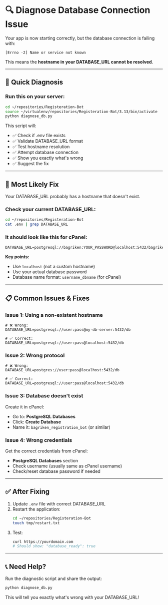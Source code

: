 # 🔍 Diagnose Database Connection Issue

Your app is now starting correctly, but the database connection is failing with:
```
[Errno -2] Name or service not known
```

This means the **hostname in your DATABASE_URL cannot be resolved**.

---

## 🚀 Quick Diagnosis

### Run this on your server:

```bash
cd ~/repositories/Registeration-Bot
source ~/virtualenv/repositories/Registeration-Bot/3.13/bin/activate
python diagnose_db.py
```

This script will:
- ✅ Check if .env file exists
- ✅ Validate DATABASE_URL format
- ✅ Test hostname resolution
- ✅ Attempt database connection
- ✅ Show you exactly what's wrong
- ✅ Suggest the fix

---

## 🔧 Most Likely Fix

Your DATABASE_URL probably has a hostname that doesn't exist. 

### Check your current DATABASE_URL:
```bash
cd ~/repositories/Registeration-Bot
cat .env | grep DATABASE_URL
```

### It should look like this for cPanel:
```env
DATABASE_URL=postgresql://bagriken:YOUR_PASSWORD@localhost:5432/bagriken_registration_bot
```

**Key points:**
- Use `localhost` (not a custom hostname)
- Use your actual database password
- Database name format: `username_dbname` (for cPanel)

---

## 📋 Common Issues & Fixes

### Issue 1: Using a non-existent hostname
```env
# ❌ Wrong:
DATABASE_URL=postgresql://user:pass@my-db-server:5432/db

# ✅ Correct:
DATABASE_URL=postgresql://user:pass@localhost:5432/db
```

### Issue 2: Wrong protocol
```env
# ❌ Wrong:
DATABASE_URL=postgres://user:pass@localhost:5432/db

# ✅ Correct:
DATABASE_URL=postgresql://user:pass@localhost:5432/db
```

### Issue 3: Database doesn't exist
Create it in cPanel:
- Go to: **PostgreSQL Databases**
- Click: **Create Database**
- Name it: `bagriken_registration_bot` (or similar)

### Issue 4: Wrong credentials
Get the correct credentials from cPanel:
- **PostgreSQL Databases** section
- Check username (usually same as cPanel username)
- Check/reset database password if needed

---

## ✅ After Fixing

1. Update `.env` file with correct DATABASE_URL
2. Restart the application:
   ```bash
   cd ~/repositories/Registeration-Bot
   touch tmp/restart.txt
   ```
3. Test:
   ```bash
   curl https://yourdomain.com
   # Should show: "database_ready": true
   ```

---

## 📞 Need Help?

Run the diagnostic script and share the output:
```bash
python diagnose_db.py
```

This will tell you exactly what's wrong with your DATABASE_URL!
